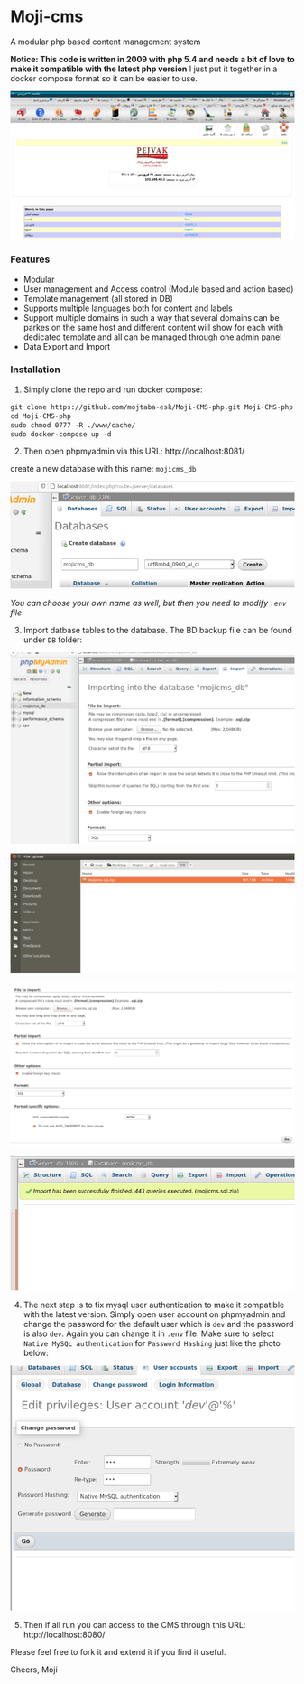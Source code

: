 # Moji-cms
A modular php based content management system

**Notice: This code is written in 2009 with php 5.4 and needs a bit of love to make it compatible with the latest php version**
I just put it together in a docker compose format so it can be easier to use.

![Admin panel](assets/07.adminPage.png "Admin panel")

### Features
- Modular
- User management and Access control (Module based and action based)
- Template management (all stored in DB)
- Supports multiple languages both for content and labels
- Support multiple domains in such a way that several domains can be parkes on the same host and different content will show for each with dedicated template and all can be managed through one admin panel
- Data Export and Import

### Installation

1. Simply clone the repo and run docker compose:
```
git clone https://github.com/mojtaba-esk/Moji-CMS-php.git Moji-CMS-php
cd Moji-CMS-php
sudo chmod 0777 -R ./www/cache/
sudo docker-compose up -d
```

2. Then open phpmyadmin via this URL: http://localhost:8081/

create a new database with this name: `mojicms_db`

![db create](assets/01.createDB.png)

_You can choose your own name as well, but then you need to modify `.env` file_

3. Import datbase tables to the database. The BD backup file can be found under `DB` folder:

![db import](assets/02.import.png)

![db import](assets/03.import.png)

![db import](assets/04.import.png)

![db import](assets/05.import.png)

4. The next step is to fix mysql user authentication to make it compatible with the latest version. Simply open user account on phpmyadmin and change the password for the default user which is `dev` and the password is also `dev`. Again you can change it in `.env` file. Make sure to select `Native MySQL authentication` for `Password Hashing` just like the photo below:

![db import](assets/06.DBuserAuth.png)


5. Then if all run you can access to the CMS through this URL: http://localhost:8080/

Please feel free to fork it and extend it if you find it useful.

Cheers,
Moji
